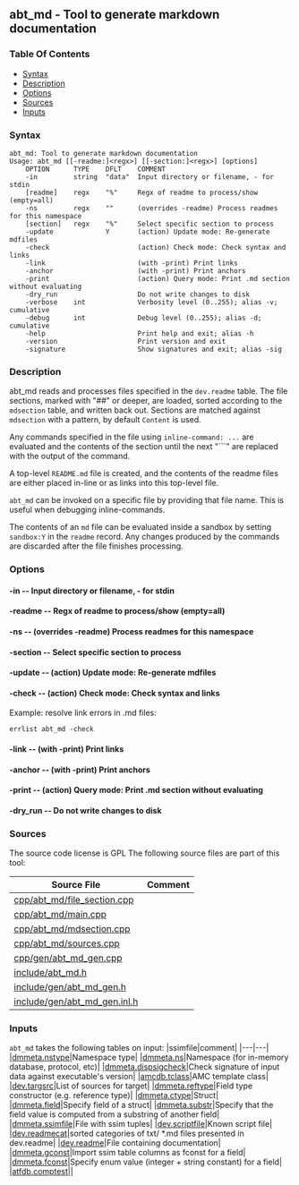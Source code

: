 ## abt_md - Tool to generate markdown documentation


### Table Of Contents
<a href="#table-of-contents"></a>
* [Syntax](#syntax)
* [Description](#description)
* [Options](#options)
* [Sources](#sources)
* [Inputs](#inputs)

### Syntax
<a href="#syntax"></a>
```
abt_md: Tool to generate markdown documentation
Usage: abt_md [[-readme:]<regx>] [[-section:]<regx>] [options]
    OPTION      TYPE    DFLT    COMMENT
    -in         string  "data"  Input directory or filename, - for stdin
    [readme]    regx    "%"     Regx of readme to process/show (empty=all)
    -ns         regx    ""      (overrides -readme) Process readmes for this namespace
    [section]   regx    "%"     Select specific section to process
    -update             Y       (action) Update mode: Re-generate mdfiles
    -check                      (action) Check mode: Check syntax and links
    -link                       (with -print) Print links
    -anchor                     (with -print) Print anchors
    -print                      (action) Query mode: Print .md section without evaluating
    -dry_run                    Do not write changes to disk
    -verbose    int             Verbosity level (0..255); alias -v; cumulative
    -debug      int             Debug level (0..255); alias -d; cumulative
    -help                       Print help and exit; alias -h
    -version                    Print version and exit
    -signature                  Show signatures and exit; alias -sig

```

### Description
<a href="#description"></a>

abt_md reads and processes files specified in the `dev.readme` table.
The file sections, marked with "##" or deeper, are loaded, sorted
according to the `mdsection` table, and written back out.
Sections are matched against `mdsection` with a pattern, by default `Content` is used.

Any commands specified in the file using `inline-command: ...` are evaluated and the contents
of the section until the next "```" are replaced with the output of the command.

A top-level `README.md` file is created, and the contents of the readme files are either placed
in-line or as links into this top-level file.

`abt_md` can be invoked on a specific file by providing that file name. This is useful
when debugging inline-commands.

The contents of an `md` file can be evaluated inside a sandbox by setting `sandbox:Y`
in the `readme` record. Any changes produced by the commands are discarded after the file finishes
processing.

### Options
<a href="#options"></a>

#### -in -- Input directory or filename, - for stdin
<a href="#-in"></a>

#### -readme -- Regx of readme to process/show (empty=all)
<a href="#-readme"></a>

#### -ns -- (overrides -readme) Process readmes for this namespace
<a href="#-ns"></a>

#### -section -- Select specific section to process
<a href="#-section"></a>

#### -update -- (action) Update mode: Re-generate mdfiles
<a href="#-update"></a>

#### -check -- (action) Check mode: Check syntax and links
<a href="#-check"></a>

Example: resolve link errors in .md files:
```
errlist abt_md -check
```

#### -link -- (with -print) Print links
<a href="#-link"></a>

#### -anchor -- (with -print) Print anchors
<a href="#-anchor"></a>

#### -print -- (action) Query mode: Print .md section without evaluating
<a href="#-print"></a>

#### -dry_run -- Do not write changes to disk
<a href="#-dry_run"></a>

### Sources
<a href="#sources"></a>
The source code license is GPL
The following source files are part of this tool:

|Source File|Comment|
|---|---|
|[cpp/abt_md/file_section.cpp](/cpp/abt_md/file_section.cpp)||
|[cpp/abt_md/main.cpp](/cpp/abt_md/main.cpp)||
|[cpp/abt_md/mdsection.cpp](/cpp/abt_md/mdsection.cpp)||
|[cpp/abt_md/sources.cpp](/cpp/abt_md/sources.cpp)||
|[cpp/gen/abt_md_gen.cpp](/cpp/gen/abt_md_gen.cpp)||
|[include/abt_md.h](/include/abt_md.h)||
|[include/gen/abt_md_gen.h](/include/gen/abt_md_gen.h)||
|[include/gen/abt_md_gen.inl.h](/include/gen/abt_md_gen.inl.h)||

### Inputs
<a href="#inputs"></a>
`abt_md` takes the following tables on input:
|ssimfile|comment|
|---|---|
|[dmmeta.nstype](/txt/ssimdb/dmmeta/nstype.md)|Namespace type|
|[dmmeta.ns](/txt/ssimdb/dmmeta/ns.md)|Namespace (for in-memory database, protocol, etc)|
|[dmmeta.dispsigcheck](/txt/ssimdb/dmmeta/dispsigcheck.md)|Check signature of input data against executable's version|
|[amcdb.tclass](/txt/ssimdb/amcdb/tclass.md)|AMC template class|
|[dev.targsrc](/txt/ssimdb/dev/targsrc.md)|List of sources for target|
|[dmmeta.reftype](/txt/ssimdb/dmmeta/reftype.md)|Field type constructor (e.g. reference type)|
|[dmmeta.ctype](/txt/ssimdb/dmmeta/ctype.md)|Struct|
|[dmmeta.field](/txt/ssimdb/dmmeta/field.md)|Specify field of a struct|
|[dmmeta.substr](/txt/ssimdb/dmmeta/substr.md)|Specify that the field value is computed from a substring of another field|
|[dmmeta.ssimfile](/txt/ssimdb/dmmeta/ssimfile.md)|File with ssim tuples|
|[dev.scriptfile](/txt/ssimdb/dev/scriptfile.md)|Known script file|
|[dev.readmecat](/txt/ssimdb/dev/readmecat.md)|sorted categories of txt/ *.md files presented in dev.readme|
|[dev.readme](/txt/ssimdb/dev/readme.md)|File containing documentation|
|[dmmeta.gconst](/txt/ssimdb/dmmeta/gconst.md)|Import ssim table columns as fconst for a field|
|[dmmeta.fconst](/txt/ssimdb/dmmeta/fconst.md)|Specify enum value (integer + string constant) for a field|
|[atfdb.comptest](/txt/ssimdb/atfdb/comptest.md)||

